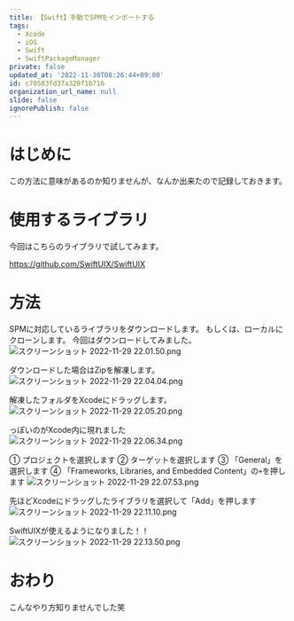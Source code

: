 ```yaml
---
title: 【Swift】手動でSPMをインポートする
tags:
  - Xcode
  - iOS
  - Swift
  - SwiftPackageManager
private: false
updated_at: '2022-11-30T08:26:44+09:00'
id: c70583fd37a328f1b716
organization_url_name: null
slide: false
ignorePublish: false
---
```

# はじめに
この方法に意味があるのか知りませんが、なんか出来たので記録しておきます。

# 使用するライブラリ
今回はこちらのライブラリで試してみます。

https://github.com/SwiftUIX/SwiftUIX

# 方法
SPMに対応しているライブラリをダウンロードします。
もしくは、ローカルにクローンします。
今回はダウンロードしてみました。
![スクリーンショット 2022-11-29 22.01.50.png](https://qiita-image-store.s3.ap-northeast-1.amazonaws.com/0/1745371/85ffb508-ed97-5bcd-4f50-9d92fd8875e8.png)

ダウンロードした場合はZipを解凍します。
![スクリーンショット 2022-11-29 22.04.04.png](https://qiita-image-store.s3.ap-northeast-1.amazonaws.com/0/1745371/4996acc2-4e63-ed58-5e2f-694d40403b62.png)

解凍したフォルダをXcodeにドラッグします。
![スクリーンショット 2022-11-29 22.05.20.png](https://qiita-image-store.s3.ap-northeast-1.amazonaws.com/0/1745371/477e31e1-4a35-231e-a94e-c4f0a4d02997.png)

っぽいのがXcode内に現れました
![スクリーンショット 2022-11-29 22.06.34.png](https://qiita-image-store.s3.ap-northeast-1.amazonaws.com/0/1745371/cd826e22-3ec4-85fe-b960-197f102620b1.png)

① プロジェクトを選択します
② ターゲットを選択します
③ 「General」を選択します
④ 「Frameworks, Libraries, and Embedded Content」の`+`を押します
![スクリーンショット 2022-11-29 22.07.53.png](https://qiita-image-store.s3.ap-northeast-1.amazonaws.com/0/1745371/87d92802-230a-e1f5-4af8-77603a0ef608.png)

先ほどXcodeにドラッグしたライブラリを選択して「Add」を押します
![スクリーンショット 2022-11-29 22.11.10.png](https://qiita-image-store.s3.ap-northeast-1.amazonaws.com/0/1745371/6c18e047-cecb-1808-87b8-5c2b969e2f31.png)

SwiftUIXが使えるようになりました！！
![スクリーンショット 2022-11-29 22.13.50.png](https://qiita-image-store.s3.ap-northeast-1.amazonaws.com/0/1745371/dfa335b1-c0ce-1172-34a4-1707e4750cd0.png)

# おわり
こんなやり方知りませんでした笑
